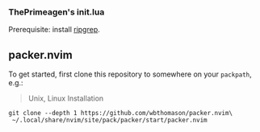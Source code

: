 ### ThePrimeagen's init.lua
Prerequisite: install [ripgrep](https://github.com/BurntSushi/ripgrep).

##  packer.nvim
To get started, first clone this repository to somewhere on your `packpath`, e.g.:

> Unix, Linux Installation

```shell
git clone --depth 1 https://github.com/wbthomason/packer.nvim\
 ~/.local/share/nvim/site/pack/packer/start/packer.nvim
```

